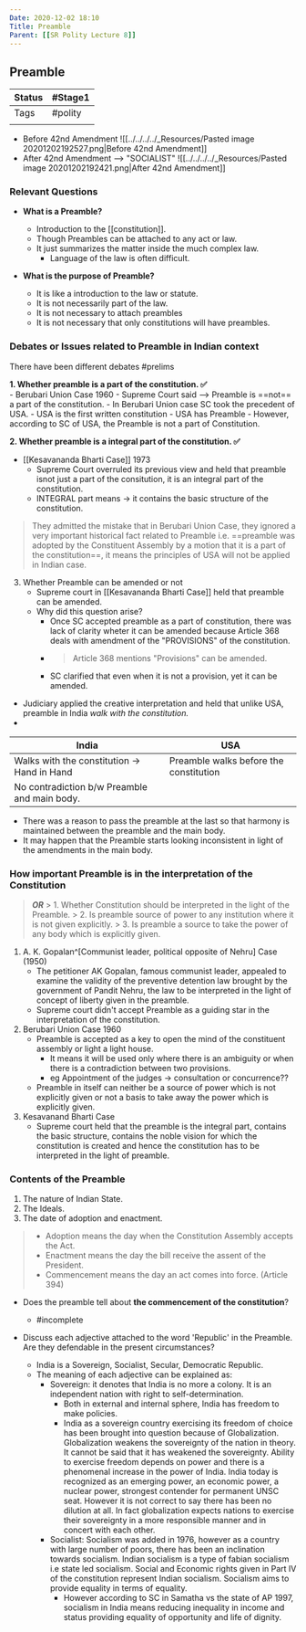 ```yaml
---
Date: 2020-12-02 18:10
Title: Preamble
Parent: [[SR Polity Lecture 8]]
---
```


## Preamble

| Status | #Stage1                    |
| ------ | -------------------------- |
| Tags   |   #polity |
|        |                            |

- Before 42nd Amendment
	![[../../../../_Resources/Pasted image 20201202192527.png|Before 42nd Amendment]]
- After 42nd Amendment --> "SOCIALIST"
	![[../../../../_Resources/Pasted image 20201202192421.png|After 42nd Amendment]]

### Relevant Questions
- **What is a Preamble?**
	- Introduction to the [[constitution]].
	- Though Preambles can be attached to any act or law.
	- It just summarizes the matter inside the much complex law.
		- Language of the law is often difficult.

- **What is the purpose of Preamble?**
	- It is like a introduction to the law or statute.
	- It is not necessarily part of the law.
	- It is not necessary to attach preambles
	- It is not necessary that only constitutions will have preambles.

### Debates or Issues related to Preamble in Indian context
There have been different debates #prelims

**1. Whether preamble is a part of the constitution. ✅**	
	- Berubari Union Case 1960
		- Supreme Court said --> Preamble is ==not== a part of the constitution.
		- In Berubari Union case SC took the precedent of USA.
			- USA is the first written constitution
			- USA has Preamble
			- However, according to SC of USA, the Preamble is not a part of Constitution.


**2. Whether preamble is a integral part of the constitution. ✅**
- [[Kesavananda Bharti Case]] 1973
	- Supreme Court overruled its previous view and held that preamble isnot just a part of the consitution, it is an integral part of the constitution.
	- INTEGRAL part means -> it contains the basic structure of the constitution.

> They admitted the mistake that in Berubari Union Case, they ignored a very important historical fact related to Preamble i.e. ==preamble was adopted by the Constituent Assembly by a motion that it is a part of the constitution==, it means the principles of USA will not be applied in Indian case.

3. Whether Preamble can be amended or not
	- Supreme court in [[Kesavananda Bharti Case]] held that preamble can be amended.
	- Why did this question arise?
		- Once SC accepted preamble as a part of constitution, there was lack of clarity wheter it can be amended because Article 368 deals with amendment of the "PROVISIONS" of the constitution.
		- > Article 368 mentions "Provisions" can be amended.
		- SC clarified that even when it is not a provision, yet it can be amended. 
- Judiciary applied the creative interpretation and held that unlike USA, preamble in India *walk with the constitution.* 
- 
| India                                         | USA                                    |
| --------------------------------------------- | -------------------------------------- |
| Walks with the constitution -> Hand in Hand | Preamble walks before the constitution |
| No contradiction b/w Preamble and main body.                                           |                                        |


- There was a reason to pass the preamble at the last so that harmony is maintained between the preamble and the main body. 
- It may happen that the Preamble starts looking inconsistent in light of the amendments in the main body.

### How important Preamble is in the interpretation of the Constitution
> ***OR***
	> 1. Whether Constitution should be interpreted in the light of the Preamble.
	> 2. Is preamble source of power to any institution where it is not given explicitly.
	> 3. Is preamble a source to take the power of any body which is explicitly given.

1. A. K. Gopalan^[Communist leader, political opposite of Nehru] Case (1950)
	- The petitioner AK Gopalan, famous communist leader, appealed to examine the validity of the preventive detention law brought by the government of Pandit Nehru, the law to be interpreted in the light of concept of liberty given in the preamble.
	- Supreme court didn't accept Preamble as a guiding star in the interpretation of the constitution.
2. Berubari Union Case 1960
	- Preamble is accepted as a key to open the mind of the constituent assembly or light a light house.
		- It means it will be used only where there is an ambiguity or when there is a contradiction between two provisions.
		- eg Appointment of the judges -> consultation or concurrence??
	- Preamble in itself can neither be a source of power which is not explicitly given or not a basis to take away the power which is explicitly given.
3. Kesavanand Bharti Case
	- Supreme court held that the preamble is the integral part, contains the basic structure, contains the noble vision for which the constitution is created and hence the constitution has to be interpreted in the light of preamble.


### Contents of the Preamble
1. The nature of Indian State.
2. The Ideals.
3. The date of adoption and enactment.

> - Adoption means the day when the Constitution Assembly accepts the Act.
> - Enactment means the day the bill receive the assent of the President.
> - Commencement means the day an act comes into force. (Article 394)

- Does the preamble tell about **the commencement of the constitution**?
	- #incomplete 

- Discuss each adjective attached to the word 'Republic' in the Preamble. Are they defendable in the present circumstances? 
	- India is a Sovereign, Socialist, Secular, Democratic Republic.
	- The meaning of each adjective can be explained as:
		- Sovereign: it denotes that India is no more a colony. It is an independent nation with right to self-determination.
			- Both in external and internal sphere, India has freedom to make policies.
			- India as a sovereign country exercising its freedom of choice has been brought into question because of Globalization. Globalization weakens the sovereignty of the nation in theory. It cannot be said that it has weakened the sovereignty. Ability to exercise freedom depends on power and there is a phenomenal increase in the power of India. India today is recognized as an emerging power, an economic power, a nuclear power, strongest contender for permanent UNSC seat. However it is not correct to say there has been no dilution at all. In fact globalization expects nations to exercise their sovereignty in a more responsible manner and in concert with each other. 
		- Socialist: Socialism was added in 1976, however as a country with large number of poors, there has been an inclination towards socialism. Indian socialism is a type of fabian socialism i.e state led socialism. Social and Economic rights given in Part IV of the constitution represent Indian socialism. Socialism aims to provide equality in terms of equality. 
			- However according to SC in Samatha vs the state of AP 1997, socialism in India means reducing inequality in income and status providing equality of opportunity and life of dignity.








